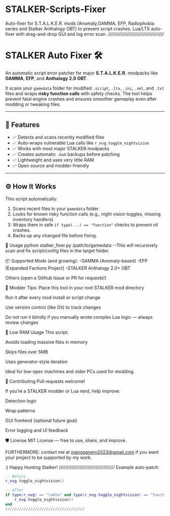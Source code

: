 # STALKER-Scripts-Fixer
 Auto-fixer for S.T.A.L.K.E.R. mods (Anomaly,GAMMA, EFP, Radiophobia series and Stalker  Anthalogy OBT) to prevent script crashes. Lua/LTX auto-fixer with drag-and-drop GUI and log error scan.
///////////////////////////////////
# STALKER Auto Fixer 🛠️

An automatic script error patcher for major **S.T.A.L.K.E.R.** modpacks like **GAMMA**, **EFP**, and **Anthalogy 2.0 OBT**.

It scans your `gamedata` folder for modified `.script`, `.ltx`, `.ini`, `.xml`, and `.txt` files and wraps **risky function calls** with safety checks. The tool helps prevent fatal engine crashes and ensures smoother gameplay even after modding or tweaking files.

---

## 🔧 Features

- ✅ Detects and scans recently modified files
- ✅ Auto-wraps vulnerable Lua calls like `r_nvg.toggle_nightvision`
- ✅ Works with most major STALKER modpacks
- ✅ Creates automatic `.bak` backups before patching
- ✅ Lightweight and uses very little RAM
- ✅ Open source and modder-friendly

---

## ⚙️ How It Works

This script automatically:
1. Scans recent files in your `gamedata` folder.
2. Looks for known risky function calls (e.g., night vision toggles, missing inventory handlers).
3. Wraps them in safe `if type(...) == "function"` checks to prevent nil crashes.
4. Backs up any changed file before fixing.

🚀 Usage
python stalker_fixer.py /path/to/gamedata
--This will recursively scan and fix script/config files in the target folder.

📦 Supported Mods (and growing):
-GAMMA (Anomaly-based)
-EFP (Expanded Factions Project)
-STALKER Anthalogy 2.0+ OBT

 Others (open a GitHub Issue or PR for requests!)

 🧠 Modder Tips:
Place this tool in your root STALKER mod directory

Run it after every mod install or script change

Use version control (like Git) to track changes

Do not run it blindly if you manually wrote complex Lua logic — always review changes

💾 Low RAM Usage
This script:

Avoids loading massive files in memory

Skips files over 5MB

Uses generator-style iteration

Ideal for low-spec machines and older PCs used for modding.

👥 Contributing
Pull requests welcome!

If you’re a STALKER modder or Lua nerd, help improve:

Detection logic

Wrap patterns

GUI frontend (optional future goal)

Error logging and UI feedback

🛡️ License
MIT License — free to use, share, and improve.

FURTHERMORE:
contact me at mangganern2023@gmail.com
if you want your project to be supported by my work.

:) Happy Hunting Stalker!
/////////////////////////////////// 
Example auto-patch:
```lua
-- Before
r_nvg.toggle_nightvision()

-- After
if type(r_nvg) == "table" and type(r_nvg.toggle_nightvision) == "function" then
    r_nvg.toggle_nightvision()
end
///////////////////////////////////


